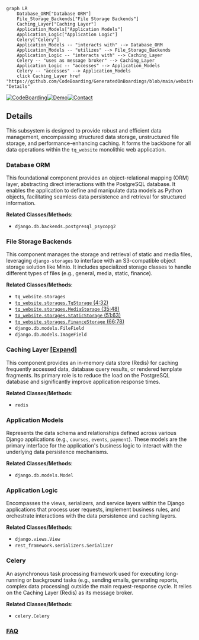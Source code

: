 ```mermaid
graph LR
    Database_ORM["Database ORM"]
    File_Storage_Backends["File Storage Backends"]
    Caching_Layer["Caching Layer"]
    Application_Models["Application Models"]
    Application_Logic["Application Logic"]
    Celery["Celery"]
    Application_Models -- "interacts with" --> Database_ORM
    Application_Models -- "utilizes" --> File_Storage_Backends
    Application_Logic -- "interacts with" --> Caching_Layer
    Celery -- "uses as message broker" --> Caching_Layer
    Application_Logic -- "accesses" --> Application_Models
    Celery -- "accesses" --> Application_Models
    click Caching_Layer href "https://github.com/CodeBoarding/GeneratedOnBoardings/blob/main/website/Caching_Layer.md" "Details"
```

[![CodeBoarding](https://img.shields.io/badge/Generated%20by-CodeBoarding-9cf?style=flat-square)](https://github.com/CodeBoarding/CodeBoarding)[![Demo](https://img.shields.io/badge/Try%20our-Demo-blue?style=flat-square)](https://www.codeboarding.org/demo)[![Contact](https://img.shields.io/badge/Contact%20us%20-%20contact@codeboarding.org-lightgrey?style=flat-square)](mailto:contact@codeboarding.org)

## Details

This subsystem is designed to provide robust and efficient data management, encompassing structured data storage, unstructured file storage, and performance-enhancing caching. It forms the backbone for all data operations within the `tq_website` monolithic web application.

### Database ORM
This foundational component provides an object-relational mapping (ORM) layer, abstracting direct interactions with the PostgreSQL database. It enables the application to define and manipulate data models as Python objects, facilitating seamless data persistence and retrieval for structured information.


**Related Classes/Methods**:

- `django.db.backends.postgresql_psycopg2`


### File Storage Backends
This component manages the storage and retrieval of static and media files, leveraging `django-storages` to interface with an S3-compatible object storage solution like Minio. It includes specialized storage classes to handle different types of files (e.g., general, media, static, finance).


**Related Classes/Methods**:

- `tq_website.storages`
- <a href="https://github.com/tanzquotient/website/blob/develop/tq_website/storages.py#L4-L32" target="_blank" rel="noopener noreferrer">`tq_website.storages.TqStorage` (4:32)</a>
- <a href="https://github.com/tanzquotient/website/blob/develop/tq_website/storages.py#L35-L48" target="_blank" rel="noopener noreferrer">`tq_website.storages.MediaStorage` (35:48)</a>
- <a href="https://github.com/tanzquotient/website/blob/develop/tq_website/storages.py#L51-L63" target="_blank" rel="noopener noreferrer">`tq_website.storages.StaticStorage` (51:63)</a>
- <a href="https://github.com/tanzquotient/website/blob/develop/tq_website/storages.py#L66-L78" target="_blank" rel="noopener noreferrer">`tq_website.storages.FinanceStorage` (66:78)</a>
- `django.db.models.FileField`
- `django.db.models.ImageField`


### Caching Layer [[Expand]](./Caching_Layer.md)
This component provides an in-memory data store (Redis) for caching frequently accessed data, database query results, or rendered template fragments. Its primary role is to reduce the load on the PostgreSQL database and significantly improve application response times.


**Related Classes/Methods**:

- `redis`


### Application Models
Represents the data schema and relationships defined across various Django applications (e.g., `courses`, `events`, `payment`). These models are the primary interface for the application's business logic to interact with the underlying data persistence mechanisms.


**Related Classes/Methods**:

- `django.db.models.Model`


### Application Logic
Encompasses the views, serializers, and service layers within the Django applications that process user requests, implement business rules, and orchestrate interactions with the data persistence and caching layers.


**Related Classes/Methods**:

- `django.views.View`
- `rest_framework.serializers.Serializer`


### Celery
An asynchronous task processing framework used for executing long-running or background tasks (e.g., sending emails, generating reports, complex data processing) outside the main request-response cycle. It relies on the Caching Layer (Redis) as its message broker.


**Related Classes/Methods**:

- `celery.Celery`




### [FAQ](https://github.com/CodeBoarding/GeneratedOnBoardings/tree/main?tab=readme-ov-file#faq)